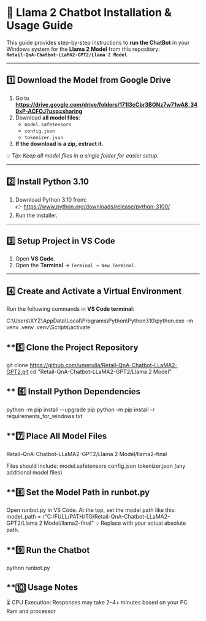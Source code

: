 # 🚀 Llama 2 Chatbot Installation & Usage Guide

This guide provides step-by-step instructions to **run the ChatBot** in your Windows system for the **Llama 2 Model** from this repository:  
**`Retail-QnA-Chatbot-LLaMA2-GPT2/Llama 2 Model`**

---

## **1️⃣ Download the Model from Google Drive**

1. Go to **https://drive.google.com/drive/folders/171I3cCbr3BONz7w71wA8_349xP-ACFOJ?usp=sharing**
2. Download **all model files**:  
   - `model.safetensors`  
   - `config.json`  
   - `tokenizer.json`  
3. **If the download is a zip, extract it.**

💡 *Tip: Keep all model files in a single folder for easier setup.*

---

## **2️⃣ Install Python 3.10**

1. Download Python 3.10 from:  
   👉 https://www.python.org/downloads/release/python-3100/  
2. Run the installer.  

---

## **3️⃣ Setup Project in VS Code**

1. Open **VS Code**.  
2. Open the **Terminal** → `Terminal → New Terminal`.  

---

## **4️⃣ Create and Activate a Virtual Environment**

Run the following commands in **VS Code terminal**:  

C:\Users\XYZ\AppData\Local\Programs\Python\Python310\python.exe -m venv .venv
.venv\Scripts\activate

## **5️⃣ Clone the Project Repository
git clone https://github.com/umerulla/Retail-QnA-Chatbot-LLaMA2-GPT2.git
cd "Retail-QnA-Chatbot-LLaMA2-GPT2/Llama 2 Model"


## ** 6️⃣ Install Python Dependencies
python -m pip install --upgrade pip
python -m pip install -r requirements_for_windows.txt


## **7️⃣ Place All Model Files
Retail-QnA-Chatbot-LLaMA2-GPT2/Llama 2 Model/llama2-final

Files should include:
model.safetensors
config.json
tokenizer.json
(any additional model files)

## **8️⃣ Set the Model Path in runbot.py
Open runbot.py in VS Code.
At the top, set the model path like this:
model_path = r"C:/FULL/PATH/TO/Retail-QnA-Chatbot-LLaMA2-GPT2/Llama 2 Model/llama2-final"
💡 Replace with your actual absolute path.

## **9️⃣ Run the Chatbot
python runbot.py


## **🔟 Usage Notes
⏳ CPU Execution: Responses may take 2–4+ minutes based on your PC Ram and processor





